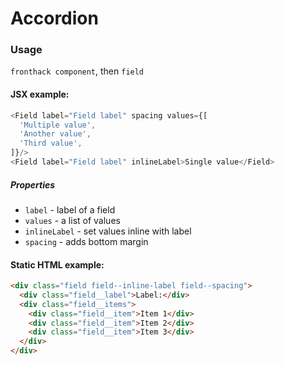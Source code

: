 # Accordion

### Usage

`fronthack component`, then `field`

#### JSX example:

```js
<Field label="Field label" spacing values={[
  'Multiple value',
  'Another value',
  'Third value',
]}/>
<Field label="Field label" inlineLabel>Single value</Field>
```

##### Properties

* `label` - label of a field
* `values` - a list of values
* `inlineLabel` - set values inline with label
* `spacing` - adds bottom margin


#### Static HTML example:

```html
<div class="field field--inline-label field--spacing">
  <div class="field__label">Label:</div>
  <div class="field__items">
    <div class="field__item">Item 1</div>
    <div class="field__item">Item 2</div>
    <div class="field__item">Item 3</div>
  </div>
</div>
```